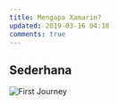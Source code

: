 ```yaml
---
title: Mengapa Xamarin?
updated: 2019-03-16 04:18
comments: true
---
```


## Sederhana

![First Journey](https://www.instagram.com/p/Bh51a7zBMYR/?utm_source=ig_web_copy_link)
